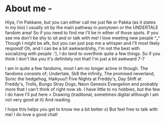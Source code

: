 # About me - 
Hiya, I'm Pakkane, but you can either call me just Ne or Pakka (as it states in my bio)
I usually sit by the main pathway in ponytown or the UNDERTALE fandom area! So if you need to find me I'll be in either of those spots. If you see me don't be shy to sit and or talk with me! I love meeting new people ^_^ Though I might be afk, but you can just pop me a whisper and I'll most likely respond! Oh, and I can be a bit awkward/shy, I'm not the best with socializing with people :'), I do tend to overthink quite a few things. So if you think I don't like you it's definitely not that! I'm just a bit awkward 7-7

I am in quite a few fandoms, most I am no longer active in though. The fandoms consists of; Undertale, Sk8 the infinity, The promised neverland, Sonic the hedgehog, Haikyuu!! Five Nights at Freddy's, Day Shift at Freddy's, Trolls, Bungo Stray Dogs, Neon Genesis Evangelion and probably more that I can't think of right now xb.
I have little to no hobbies, but the few I do have I'll put here > Drawing (traditonal, sometimes digital although I am not very good at it) And reading.

I hope this helps you get to know me a bit better x) But feel free to talk with me! I do love a good chat!
